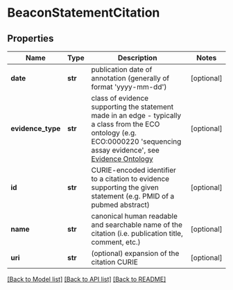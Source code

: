 # BeaconStatementCitation

## Properties
Name | Type | Description | Notes
------------ | ------------- | ------------- | -------------
**date** | **str** | publication date of annotation (generally of format &#39;yyyy-mm-dd&#39;)  | [optional] 
**evidence_type** | **str** | class of evidence supporting the statement made in an edge - typically a class from the ECO ontology (e.g. ECO:0000220 &#39;sequencing assay evidence&#39;, see [Evidence Ontology](http://purl.obolibrary.org/obo/eco.owl)  | [optional] 
**id** | **str** | CURIE-encoded identifier to a citation to evidence supporting the given statement (e.g. PMID of a pubmed abstract)  | [optional] 
**name** | **str** | canonical human readable and searchable name of the citation (i.e. publication title, comment, etc.)  | [optional] 
**uri** | **str** | (optional) expansion of the citation CURIE  | [optional] 

[[Back to Model list]](../README.md#documentation-for-models) [[Back to API list]](../README.md#documentation-for-api-endpoints) [[Back to README]](../README.md)


